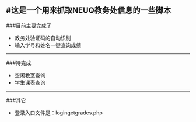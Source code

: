 #这是一个用来抓取NEUQ教务处信息的一些脚本
-----------

###目前主要完成了
- 教务处验证码的自动识别
- 输入学号和姓名一键查询成绩

--------------
###待完成
- 空闲教室查询
- 学生课表查询

---
###其它
- 登录入口文件是：logingetgrades.php
